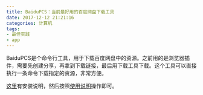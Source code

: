 ```yaml
---
title: BaiduPCS：当前最好用的百度网盘下载工具
date: 2017-12-12 21:21:16
categories: 计算机
tags:
- 最佳实践
- app
---
```

BaiduPCS是个命令行工具，用于下载百度网盘中的资源。之前用的是浏览器插件，需要先创建分享，再拿到下载链接，最后用下载工具下载。这个工具可以直接执行一条命令下载指定的资源，非常方便。

[这里](https://github.com/GangZhuo/BaiduPCS/blob/master/README.md)有安装说明，然后按照[使用说明](https://github.com/GangZhuo/BaiduPCS/wiki/BaiduPCS-%E5%9F%BA%E6%9C%AC%E4%BD%BF%E7%94%A8)操作即可。


